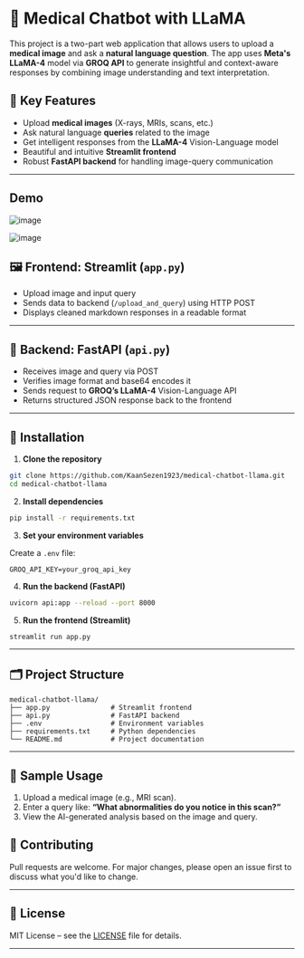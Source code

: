 
# 🧠 Medical Chatbot with LLaMA

This project is a two-part web application that allows users to upload a **medical image** and ask a **natural language question**. The app uses **Meta's LLaMA-4** model via **GROQ API** to generate insightful and context-aware responses by combining image understanding and text interpretation.

## 📸 Key Features

* Upload **medical images** (X-rays, MRIs, scans, etc.)
* Ask natural language **queries** related to the image
* Get intelligent responses from the **LLaMA-4** Vision-Language model
* Beautiful and intuitive **Streamlit frontend**
* Robust **FastAPI backend** for handling image-query communication

---

## Demo
![image](https://github.com/user-attachments/assets/8493965f-1497-46ed-a6e8-2cac195554f4)

![image](https://github.com/user-attachments/assets/088f5382-a56c-4f1d-82a0-5dc5b0a06220)



## 🖼️ Frontend: Streamlit (`app.py`)

* Upload image and input query
* Sends data to backend (`/upload_and_query`) using HTTP POST
* Displays cleaned markdown responses in a readable format

---

## 🧠 Backend: FastAPI (`api.py`)

* Receives image and query via POST
* Verifies image format and base64 encodes it
* Sends request to **GROQ’s LLaMA-4** Vision-Language API
* Returns structured JSON response back to the frontend

---

## 🔧 Installation

1. **Clone the repository**

```bash
git clone https://github.com/KaanSezen1923/medical-chatbot-llama.git
cd medical-chatbot-llama
```

2. **Install dependencies**

```bash
pip install -r requirements.txt
```

3. **Set your environment variables**

Create a `.env` file:

```
GROQ_API_KEY=your_groq_api_key
```

4. **Run the backend (FastAPI)**

```bash
uvicorn api:app --reload --port 8000
```

5. **Run the frontend (Streamlit)**

```bash
streamlit run app.py
```

---

## 🗂️ Project Structure

```
medical-chatbot-llama/
├── app.py               # Streamlit frontend
├── api.py               # FastAPI backend
├── .env                 # Environment variables
├── requirements.txt     # Python dependencies
└── README.md            # Project documentation
```

---

## 🧪 Sample Usage

1. Upload a medical image (e.g., MRI scan).
2. Enter a query like:
   **“What abnormalities do you notice in this scan?”**
3. View the AI-generated analysis based on the image and query.






## 🤝 Contributing

Pull requests are welcome. For major changes, please open an issue first to discuss what you'd like to change.

---

## 📄 License

MIT License – see the [LICENSE](LICENSE) file for details.

---

